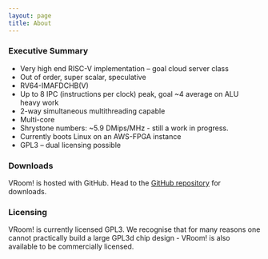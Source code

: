 ```yaml
---
layout: page
title: About
---
```


### Executive Summary

* Very high end RISC-V implementation – goal cloud server class
* Out of order, super scalar, speculative
* RV64-IMAFDCHB(V)
* Up to 8 IPC (instructions per clock) peak, goal ~4 average on ALU heavy work
* 2-way simultaneous multithreading capable
* Multi-core
* Shrystone numbers: ~5.9 DMips/MHz - still a work in progress. 
* Currently boots Linux on an AWS-FPGA instance
* GPL3 – dual licensing possible

### Downloads

VRoom! is hosted with GitHub. Head to the <a href="https://github.com/MoonbaseOtago/vroom">GitHub repository</a> for downloads.

### Licensing

VRoom! is currently licensed GPL3. We recognise that for many reasons one cannot practically build a large GPL3d chip 
design - VRoom! is also available to be commercially licensed.


